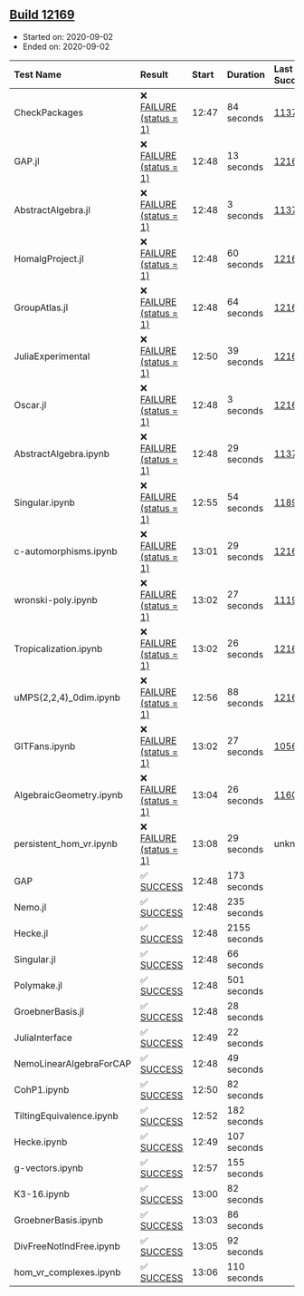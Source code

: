 ## [Build 12169](https://oscarci.mathematik.uni-kl.de/job/oscar/12169/)

* Started on: 2020-09-02
* Ended on: 2020-09-02

| Test Name    | Result | Start | Duration | Last Success | First Failure |
|:-------------|:-------|:------|:---------|:-------------|:--------------|
| CheckPackages | ❌ [FAILURE (status = 1)](https://oscarci.mathematik.uni-kl.de/job/oscar/12169/artifact/logs/build-12169/CheckPackages.log) | 12:47 | 84 seconds | [11376](https://oscarci.mathematik.uni-kl.de/job/oscar/11376/) | [11377](https://oscarci.mathematik.uni-kl.de/job/oscar/11377/) |
| GAP.jl | ❌ [FAILURE (status = 1)](https://oscarci.mathematik.uni-kl.de/job/oscar/12169/artifact/logs/build-12169/GAP.jl.log) | 12:48 | 13 seconds | [12168](https://oscarci.mathematik.uni-kl.de/job/oscar/12168/) | [12169](https://oscarci.mathematik.uni-kl.de/job/oscar/12169/) |
| AbstractAlgebra.jl | ❌ [FAILURE (status = 1)](https://oscarci.mathematik.uni-kl.de/job/oscar/12169/artifact/logs/build-12169/AbstractAlgebra.jl.log) | 12:48 | 3 seconds | [11376](https://oscarci.mathematik.uni-kl.de/job/oscar/11376/) | [11377](https://oscarci.mathematik.uni-kl.de/job/oscar/11377/) |
| HomalgProject.jl | ❌ [FAILURE (status = 1)](https://oscarci.mathematik.uni-kl.de/job/oscar/12169/artifact/logs/build-12169/HomalgProject.jl.log) | 12:48 | 60 seconds | [12167](https://oscarci.mathematik.uni-kl.de/job/oscar/12167/) | [12168](https://oscarci.mathematik.uni-kl.de/job/oscar/12168/) |
| GroupAtlas.jl | ❌ [FAILURE (status = 1)](https://oscarci.mathematik.uni-kl.de/job/oscar/12169/artifact/logs/build-12169/GroupAtlas.jl.log) | 12:48 | 64 seconds | [12167](https://oscarci.mathematik.uni-kl.de/job/oscar/12167/) | [12168](https://oscarci.mathematik.uni-kl.de/job/oscar/12168/) |
| JuliaExperimental | ❌ [FAILURE (status = 1)](https://oscarci.mathematik.uni-kl.de/job/oscar/12169/artifact/logs/build-12169/JuliaExperimental.log) | 12:50 | 39 seconds | [12167](https://oscarci.mathematik.uni-kl.de/job/oscar/12167/) | [12168](https://oscarci.mathematik.uni-kl.de/job/oscar/12168/) |
| Oscar.jl | ❌ [FAILURE (status = 1)](https://oscarci.mathematik.uni-kl.de/job/oscar/12169/artifact/logs/build-12169/Oscar.jl.log) | 12:48 | 3 seconds | [12167](https://oscarci.mathematik.uni-kl.de/job/oscar/12167/) | [12168](https://oscarci.mathematik.uni-kl.de/job/oscar/12168/) |
| AbstractAlgebra.ipynb | ❌ [FAILURE (status = 1)](https://oscarci.mathematik.uni-kl.de/job/oscar/12169/artifact/logs/build-12169/AbstractAlgebra.ipynb.log) | 12:48 | 29 seconds | [11376](https://oscarci.mathematik.uni-kl.de/job/oscar/11376/) | [11377](https://oscarci.mathematik.uni-kl.de/job/oscar/11377/) |
| Singular.ipynb | ❌ [FAILURE (status = 1)](https://oscarci.mathematik.uni-kl.de/job/oscar/12169/artifact/logs/build-12169/Singular.ipynb.log) | 12:55 | 54 seconds | [11893](https://oscarci.mathematik.uni-kl.de/job/oscar/11893/) | [11894](https://oscarci.mathematik.uni-kl.de/job/oscar/11894/) |
| c-automorphisms.ipynb | ❌ [FAILURE (status = 1)](https://oscarci.mathematik.uni-kl.de/job/oscar/12169/artifact/logs/build-12169/c-automorphisms.ipynb.log) | 13:01 | 29 seconds | [12167](https://oscarci.mathematik.uni-kl.de/job/oscar/12167/) | [12168](https://oscarci.mathematik.uni-kl.de/job/oscar/12168/) |
| wronski-poly.ipynb | ❌ [FAILURE (status = 1)](https://oscarci.mathematik.uni-kl.de/job/oscar/12169/artifact/logs/build-12169/wronski-poly.ipynb.log) | 13:02 | 27 seconds | [11192](https://oscarci.mathematik.uni-kl.de/job/oscar/11192/) | [11193](https://oscarci.mathematik.uni-kl.de/job/oscar/11193/) |
| Tropicalization.ipynb | ❌ [FAILURE (status = 1)](https://oscarci.mathematik.uni-kl.de/job/oscar/12169/artifact/logs/build-12169/Tropicalization.ipynb.log) | 13:02 | 26 seconds | [12167](https://oscarci.mathematik.uni-kl.de/job/oscar/12167/) | [12168](https://oscarci.mathematik.uni-kl.de/job/oscar/12168/) |
| uMPS(2,2,4)_0dim.ipynb | ❌ [FAILURE (status = 1)](https://oscarci.mathematik.uni-kl.de/job/oscar/12169/artifact/logs/build-12169/uMPS-2-2-4-_0dim.ipynb.log) | 12:56 | 88 seconds | [12167](https://oscarci.mathematik.uni-kl.de/job/oscar/12167/) | [12168](https://oscarci.mathematik.uni-kl.de/job/oscar/12168/) |
| GITFans.ipynb | ❌ [FAILURE (status = 1)](https://oscarci.mathematik.uni-kl.de/job/oscar/12169/artifact/logs/build-12169/GITFans.ipynb.log) | 13:02 | 27 seconds | [10566](https://oscarci.mathematik.uni-kl.de/job/oscar/10566/) | [10567](https://oscarci.mathematik.uni-kl.de/job/oscar/10567/) |
| AlgebraicGeometry.ipynb | ❌ [FAILURE (status = 1)](https://oscarci.mathematik.uni-kl.de/job/oscar/12169/artifact/logs/build-12169/AlgebraicGeometry.ipynb.log) | 13:04 | 26 seconds | [11602](https://oscarci.mathematik.uni-kl.de/job/oscar/11602/) | [11603](https://oscarci.mathematik.uni-kl.de/job/oscar/11603/) |
| persistent_hom_vr.ipynb | ❌ [FAILURE (status = 1)](https://oscarci.mathematik.uni-kl.de/job/oscar/12169/artifact/logs/build-12169/persistent_hom_vr.ipynb.log) | 13:08 | 29 seconds | unknown | unknown |
| GAP | ✅ [SUCCESS](https://oscarci.mathematik.uni-kl.de/job/oscar/12169/artifact/logs/build-12169/GAP.log) | 12:48 | 173 seconds |  |  |
| Nemo.jl | ✅ [SUCCESS](https://oscarci.mathematik.uni-kl.de/job/oscar/12169/artifact/logs/build-12169/Nemo.jl.log) | 12:48 | 235 seconds |  |  |
| Hecke.jl | ✅ [SUCCESS](https://oscarci.mathematik.uni-kl.de/job/oscar/12169/artifact/logs/build-12169/Hecke.jl.log) | 12:48 | 2155 seconds |  |  |
| Singular.jl | ✅ [SUCCESS](https://oscarci.mathematik.uni-kl.de/job/oscar/12169/artifact/logs/build-12169/Singular.jl.log) | 12:48 | 66 seconds |  |  |
| Polymake.jl | ✅ [SUCCESS](https://oscarci.mathematik.uni-kl.de/job/oscar/12169/artifact/logs/build-12169/Polymake.jl.log) | 12:48 | 501 seconds |  |  |
| GroebnerBasis.jl | ✅ [SUCCESS](https://oscarci.mathematik.uni-kl.de/job/oscar/12169/artifact/logs/build-12169/GroebnerBasis.jl.log) | 12:48 | 28 seconds |  |  |
| JuliaInterface | ✅ [SUCCESS](https://oscarci.mathematik.uni-kl.de/job/oscar/12169/artifact/logs/build-12169/JuliaInterface.log) | 12:49 | 22 seconds |  |  |
| NemoLinearAlgebraForCAP | ✅ [SUCCESS](https://oscarci.mathematik.uni-kl.de/job/oscar/12169/artifact/logs/build-12169/NemoLinearAlgebraForCAP.log) | 12:48 | 49 seconds |  |  |
| CohP1.ipynb | ✅ [SUCCESS](https://oscarci.mathematik.uni-kl.de/job/oscar/12169/artifact/logs/build-12169/CohP1.ipynb.log) | 12:50 | 82 seconds |  |  |
| TiltingEquivalence.ipynb | ✅ [SUCCESS](https://oscarci.mathematik.uni-kl.de/job/oscar/12169/artifact/logs/build-12169/TiltingEquivalence.ipynb.log) | 12:52 | 182 seconds |  |  |
| Hecke.ipynb | ✅ [SUCCESS](https://oscarci.mathematik.uni-kl.de/job/oscar/12169/artifact/logs/build-12169/Hecke.ipynb.log) | 12:49 | 107 seconds |  |  |
| g-vectors.ipynb | ✅ [SUCCESS](https://oscarci.mathematik.uni-kl.de/job/oscar/12169/artifact/logs/build-12169/g-vectors.ipynb.log) | 12:57 | 155 seconds |  |  |
| K3-16.ipynb | ✅ [SUCCESS](https://oscarci.mathematik.uni-kl.de/job/oscar/12169/artifact/logs/build-12169/K3-16.ipynb.log) | 13:00 | 82 seconds |  |  |
| GroebnerBasis.ipynb | ✅ [SUCCESS](https://oscarci.mathematik.uni-kl.de/job/oscar/12169/artifact/logs/build-12169/GroebnerBasis.ipynb.log) | 13:03 | 86 seconds |  |  |
| DivFreeNotIndFree.ipynb | ✅ [SUCCESS](https://oscarci.mathematik.uni-kl.de/job/oscar/12169/artifact/logs/build-12169/DivFreeNotIndFree.ipynb.log) | 13:05 | 92 seconds |  |  |
| hom_vr_complexes.ipynb | ✅ [SUCCESS](https://oscarci.mathematik.uni-kl.de/job/oscar/12169/artifact/logs/build-12169/hom_vr_complexes.ipynb.log) | 13:06 | 110 seconds |  |  |
